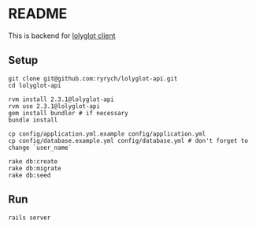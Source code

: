# README

This is backend for [lolyglot client](https://github.com/ryrych/lolyglot-client)

## Setup

```console
git clone git@github.com:ryrych/lolyglot-api.git
cd lolyglot-api
```

```console
rvm install 2.3.1@lolyglot-api
rvm use 2.3.1@lolyglot-api
gem install bundler # if necessary
bundle install
```

```console
cp config/application.yml.example config/application.yml
cp config/database.example.yml config/database.yml # don't forget to change `user_name`
```

```console
rake db:create
rake db:migrate
rake db:seed
```

## Run

```console
rails server
```
